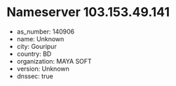 # Nameserver 103.153.49.141

* as_number: 140906
* name: Unknown
* city: Gouripur
* country: BD
* organization: MAYA SOFT
* version: Unknown
* dnssec: true
